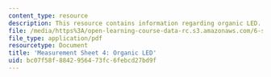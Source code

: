 ```yaml
---
content_type: resource
description: This resource contains information regarding organic LED.
file: /media/https%3A/open-learning-course-data-rc.s3.amazonaws.com/6-s079-nanomaker-spring-2013/bc07f58f8842956473fc6febcd27bd9f_MIT6_S079S13_lab04.pdf
file_type: application/pdf
resourcetype: Document
title: 'Measurement Sheet 4: Organic LED'
uid: bc07f58f-8842-9564-73fc-6febcd27bd9f
---
```

